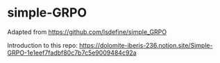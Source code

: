 # simple-GRPO
Adapted from https://github.com/lsdefine/simple_GRPO

Introduction to this repo: https://dolomite-iberis-236.notion.site/Simple-GRPO-1e1eef7fadbf80c7b7c5e9009484c92a